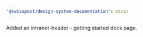 ```yaml
---
'@swisspost/design-system-documentation': minor
---
```


Added an intranet-header - getting started docs page.
